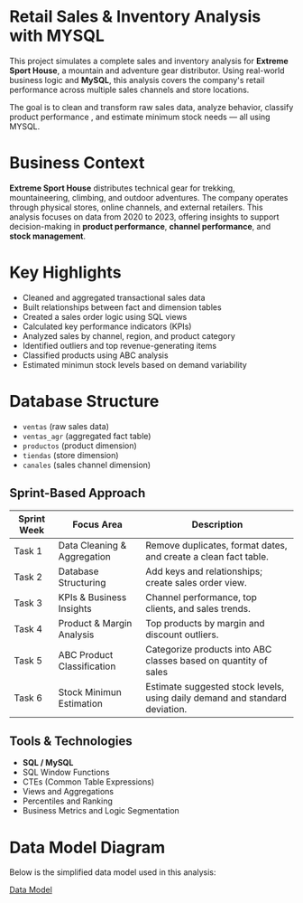 # Retail Sales & Inventory Analysis with MYSQL

This project simulates a complete sales and inventory analysis for **Extreme Sport House**, a mountain and adventure gear distributor. Using real-world business logic and **MySQL**, this analysis covers the company's retail performance across multiple sales channels and store locations. 

The goal is to clean and transform raw sales data, analyze behavior, classify product performance , and estimate minimum stock needs — all using MYSQL.

# Business Context

**Extreme Sport House** distributes technical gear for trekking, mountaineering, climbing, and outdoor adventures. The company operates through physical stores, online channels, and external retailers. This analysis focuses on data from 2020 to 2023, offering insights to support decision-making in **product performance**, **channel performance**, and **stock management**.


# Key Highlights

-  Cleaned and aggregated transactional sales data
-  Built relationships between fact and dimension tables
-  Created a sales order logic using SQL views
-  Calculated key performance indicators (KPIs)
-  Analyzed sales by channel, region, and product category
-  Identified outliers and top revenue-generating items
-  Classified products using ABC analysis
-  Estimated minimun stock levels based on demand variability


# Database Structure

- `ventas` (raw sales data)
- `ventas_agr` (aggregated fact table)
- `productos` (product dimension)
- `tiendas` (store dimension)
- `canales` (sales channel dimension)


##  Sprint-Based Approach

| Sprint Week | Focus Area                        | Description |
|-------------|-----------------------------------|-------------|
| Task 1      | Data Cleaning & Aggregation       | Remove duplicates, format dates, and create a clean fact table. |
| Task 2      | Database Structuring              | Add keys and relationships; create sales order view. |
| Task 3      | KPIs & Business Insights          | Channel performance, top clients, and sales trends. |
| Task 4      | Product & Margin Analysis         | Top products by margin and discount outliers. |
| Task 5      | ABC Product Classification        | Categorize products into ABC classes based on quantity of sales |
| Task 6      | Stock Minimun Estimation          | Estimate suggested stock levels, using daily demand and standard deviation. |


## Tools & Technologies

- **SQL / MySQL**
- SQL Window Functions
- CTEs (Common Table Expressions)
- Views and Aggregations
- Percentiles and Ranking
- Business Metrics and Logic Segmentation

# Data Model Diagram

Below is the simplified data model used in this analysis:

[Data Model](data_model.png)
